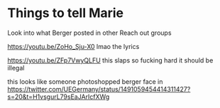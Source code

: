 # Things to tell Marie


Look into what Berger posted in other Reach out groups

https://youtu.be/ZoHo_Sju-X0  lmao the lyrics  

https://youtu.be/ZFp7VwyQLFU this slaps so fucking hard it should be illegal  

this looks like someone photoshopped berger face in 
https://twitter.com/UEGermany/status/1491059454414311427?s=20&t=H1vsgurL79sEaJArIcfXWg